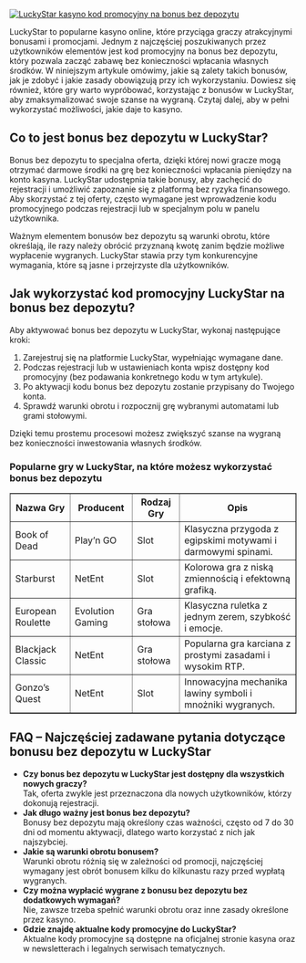 [![LuckyStar kasyno kod promocyjny na bonus bez depozytu](https://123-caf.pages.dev/gitsignup.png)](https://vrmoo.ru/Bt82HjjY)

<div>   <p>LuckyStar to popularne kasyno online, które przyciąga graczy atrakcyjnymi bonusami i promocjami. Jednym z najczęściej poszukiwanych przez użytkowników elementów jest kod promocyjny na bonus bez depozytu, który pozwala zacząć zabawę bez konieczności wpłacania własnych środków. W niniejszym artykule omówimy, jakie są zalety takich bonusów, jak je zdobyć i jakie zasady obowiązują przy ich wykorzystaniu. Dowiesz się również, które gry warto wypróbować, korzystając z bonusów w LuckyStar, aby zmaksymalizować swoje szanse na wygraną. Czytaj dalej, aby w pełni wykorzystać możliwości, jakie daje to kasyno.</p>    <h2>Co to jest bonus bez depozytu w LuckyStar?</h2>   <p>Bonus bez depozytu to specjalna oferta, dzięki której nowi gracze mogą otrzymać darmowe środki na grę bez konieczności wpłacania pieniędzy na konto kasyna. LuckyStar udostępnia takie bonusy, aby zachęcić do rejestracji i umożliwić zapoznanie się z platformą bez ryzyka finansowego. Aby skorzystać z tej oferty, często wymagane jest wprowadzenie kodu promocyjnego podczas rejestracji lub w specjalnym polu w panelu użytkownika.</p>    <p>Ważnym elementem bonusów bez depozytu są warunki obrotu, które określają, ile razy należy obrócić przyznaną kwotę zanim będzie możliwe wypłacenie wygranych. LuckyStar stawia przy tym konkurencyjne wymagania, które są jasne i przejrzyste dla użytkowników.</p>    <h2>Jak wykorzystać kod promocyjny LuckyStar na bonus bez depozytu?</h2>   <p>Aby aktywować bonus bez depozytu w LuckyStar, wykonaj następujące kroki:</p>   <ol>     <li>Zarejestruj się na platformie LuckyStar, wypełniając wymagane dane.</li>     <li>Podczas rejestracji lub w ustawieniach konta wpisz dostępny kod promocyjny (bez podawania konkretnego kodu w tym artykule).</li>     <li>Po aktywacji kodu bonus bez depozytu zostanie przypisany do Twojego konta.</li>     <li>Sprawdź warunki obrotu i rozpocznij grę wybranymi automatami lub grami stołowymi.</li>   </ol>    <p>Dzięki temu prostemu procesowi możesz zwiększyć szanse na wygraną bez konieczności inwestowania własnych środków.</p>    <h3>Popularne gry w LuckyStar, na które możesz wykorzystać bonus bez depozytu</h3>   <table border="1" cellpadding="5" cellspacing="0">     <thead>       <tr>         <th>Nazwa Gry</th>         <th>Producent</th>         <th>Rodzaj Gry</th>         <th>Opis</th>       </tr>     </thead>     <tbody>       <tr>         <td>Book of Dead</td>         <td>Play’n GO</td>         <td>Slot</td>         <td>Klasyczna przygoda z egipskimi motywami i darmowymi spinami.</td>       </tr>       <tr>         <td>Starburst</td>         <td>NetEnt</td>         <td>Slot</td>         <td>Kolorowa gra z niską zmiennością i efektowną grafiką.</td>       </tr>       <tr>         <td>European Roulette</td>         <td>Evolution Gaming</td>         <td>Gra stołowa</td>         <td>Klasyczna ruletka z jednym zerem, szybkość i emocje.</td>       </tr>       <tr>         <td>Blackjack Classic</td>         <td>NetEnt</td>         <td>Gra stołowa</td>         <td>Popularna gra karciana z prostymi zasadami i wysokim RTP.</td>       </tr>       <tr>         <td>Gonzo’s Quest</td>         <td>NetEnt</td>         <td>Slot</td>         <td>Innowacyjna mechanika lawiny symboli i mnożniki wygranych.</td>       </tr>     </tbody>   </table>    <h2>FAQ – Najczęściej zadawane pytania dotyczące bonusu bez depozytu w LuckyStar</h2>   <ul>     <li><strong>Czy bonus bez depozytu w LuckyStar jest dostępny dla wszystkich nowych graczy?</strong><br>     Tak, oferta zwykle jest przeznaczona dla nowych użytkowników, którzy dokonują rejestracji.</li>        <li><strong>Jak długo ważny jest bonus bez depozytu?</strong><br>     Bonusy bez depozytu mają określony czas ważności, często od 7 do 30 dni od momentu aktywacji, dlatego warto korzystać z nich jak najszybciej.</li>        <li><strong>Jakie są warunki obrotu bonusem?</strong><br>     Warunki obrotu różnią się w zależności od promocji, najczęściej wymagany jest obrót bonusem kilku do kilkunastu razy przed wypłatą wygranych.</li>        <li><strong>Czy można wypłacić wygrane z bonusu bez depozytu bez dodatkowych wymagań?</strong><br>     Nie, zawsze trzeba spełnić warunki obrotu oraz inne zasady określone przez kasyno.</li>        <li><strong>Gdzie znajdę aktualne kody promocyjne do LuckyStar?</strong><br>     Aktualne kody promocyjne są dostępne na oficjalnej stronie kasyna oraz w newsletterach i legalnych serwisach tematycznych.</li>   </ul>   </div>